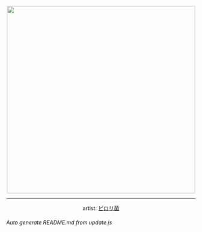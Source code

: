 
<p align="center">
  <img width="500" src="https://nekos.best/api/v2/neko/0146.png">
  <hr/>
  <center>
    artist: <a href="https://www.pixiv.net/en/artworks/91088436">ピロリ菌</a>
  </center>
</p>


###### Auto generate README.md from update.js

